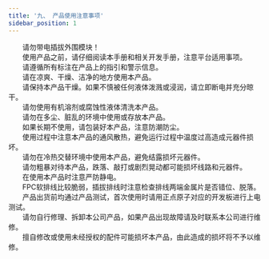 ```yaml
---
title: '九、 产品使用注意事项'
sidebar_position: 1
---
```


&emsp;&emsp;请勿带电插拔外围模块！ <br />
&emsp;&emsp;使用产品之前，请仔细阅读本手册和相关开发手册，注意平台适用事项。 <br />
&emsp;&emsp;请遵循所有标注在产品上的指引和警示信息。 <br />
&emsp;&emsp;请在凉爽、干燥、洁净的地方使用本产品。 <br />
&emsp;&emsp;请保持本产品干燥。如果不慎被任何液体泼溅或浸润，请立即断电并充分晾干。 <br />
&emsp;&emsp;请勿使用有机溶剂或腐蚀性液体清洗本产品。 <br />
&emsp;&emsp;请勿在多尘、脏乱的环境中使用或存放本产品。 <br />
&emsp;&emsp;如果长期不使用，请包装好本产品，注意防潮防尘。 <br />
&emsp;&emsp;使用过程中注意本产品的通风散热，避免运行过程中温度过高造成元器件损坏。 <br />
&emsp;&emsp;请勿在冷热交替环境中使用本产品，避免结露损坏元器件。 <br />
&emsp;&emsp;请勿粗暴对待本产品，跌落、敲打或剧烈晃动都可能损坏线路和元器件。 <br />
&emsp;&emsp;在使用本产品时注意严防静电。 <br />
&emsp;&emsp;FPC软排线比较脆弱，插拔排线时注意检查排线两端金属片是否错位、脱落。 <br />
&emsp;&emsp;产品出货前均通过产品测试，首次使用时请用正点原子对应的开发板进行上电测试。 <br />
&emsp;&emsp;请勿自行修理、拆卸本公司产品，如果产品出现故障请及时联系本公司进行维修。 <br />
&emsp;&emsp;擅自修改或使用未经授权的配件可能损坏本产品，由此造成的损坏将不予以维修。






